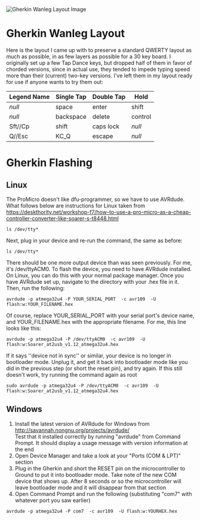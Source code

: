 ![Gherkin Wanleg Layout Image](https://camo.githubusercontent.com/a8909c6c1eb19aca2c00ac755ae0865e6c62162a/68747470733a2f2f342e62702e626c6f6773706f742e636f6d2f2d735131382d6c4e5a584f632f57437a6c5464652d3450492f41414141414141425f4a512f7151726568414d4736444d4b663369346f6a346d6b6d4c474f6654557662334b67434c63422f733634302f494d475f32303136313131365f3132323932362e6a7067)

# Gherkin Wanleg Layout
Here is the layout I came up with to preserve a standard QWERTY layout as much as possible, in as few layers as possible for a 30 key board.
I originally set up a few Tap Dance keys, but dropped half of them in favor of chorded versions, since in actual use, they tended to impede typing speed more than their (current) two-key versions.
I've left them in my layout ready for use if anyone wants to try them out:

Legend Name | Single Tap | Double Tap | Hold
--- | --- | --- | ---
*null* | space | enter | shift
*null* | backspace | delete | control
Sft//Cp | shift | caps lock | *null*
Q//Esc | KC_Q | escape | *null*

# Gherkin Flashing
## Linux
The ProMicro doesn't like dfu-programmer, so we have to use AVRdude. What follows below are instructions for Linux taken from https://deskthority.net/workshop-f7/how-to-use-a-pro-micro-as-a-cheap-controller-converter-like-soarer-s-t8448.html

`ls /dev/tty*`

Next, plug in your device and re-run the command, the same as before:

`ls /dev/tty*`

There should be one more output device than was seen previously. For me, it's /dev/ttyACM0.
To flash the device, you need to have AVRdude installed. On Linux, you can do this with your normal package manager.
Once you have AVRdude set up, navigate to the directory with your .hex file in it. Then, run the following:

`avrdude -p atmega32u4 -P YOUR_SERIAL_PORT  -c avr109  -U flash:w:YOUR_FILENAME.hex`

Of course, replace YOUR_SERIAL_PORT with your serial port's device name, and YOUR_FILENAME.hex with the appropriate filename. For me, this line looks like this:

`avrdude -p atmega32u4 -P /dev/ttyACM0  -c avr109  -U flash:w:Soarer_at2usb_v1.12_atmega32u4.hex`

If it says ''device not in sync'' or similar, your device is no longer in bootloader mode. Unplug it, and get it back into bootloader mode like you did in the previous step (or short the reset pin), and try again.
If this still doesn't work, try running the command again as root

`sudo avrdude -p atmega32u4 -P /dev/ttyACM0  -c avr109  -U flash:w:Soarer_at2usb_v1.12_atmega32u4.hex`

## Windows
1. Install the latest version of AVRdude for Windows from http://savannah.nongnu.org/projects/avrdude/  
Test that it installed correctly by running "avrdude" from Command Prompt. It should display a usage message with version information at the end  
2. Open Device Manager and take a look at your "Ports (COM & LPT)" section  
3. Plug in the Gherkin and short the RESET pin on the microcontroller to Ground to put it into bootloader mode. Take note of the new COM device that shows up. After 8 seconds or so the microcontroller will leave bootloader mode and it will disappear from that section  
4. Open Command Prompt and run the following (substituting "com7" with whatever port you saw earlier)  

`avrdude -p atmega32u4 -P com7  -c avr109  -U flash:w:YOURHEX.hex`
